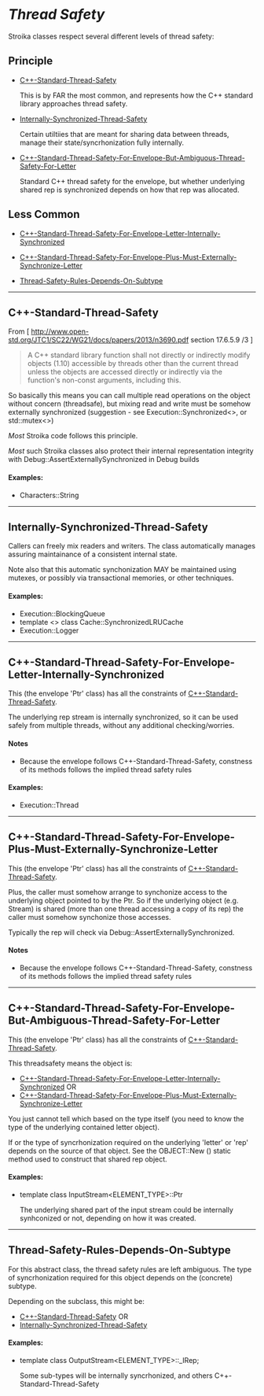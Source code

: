 # **_Thread Safety_**

Stroika classes respect several different levels of thread safety:

## Principle

- <a href='#C++-Standard-Thread-Safety'>C++-Standard-Thread-Safety</a>
  
  This is by FAR the most common, and represents how the C++ standard library approaches thread safety.

- <a href='#Internally-Synchronized-Thread-Safety'>Internally-Synchronized-Thread-Safety</a>

  Certain utiltiies that are meant for sharing data between threads, manage their state/syncrhonization
  fully internally.

- <a href='#C++-Standard-Thread-Safety-For-Envelope-But-Ambiguous-Thread-Safety-For-Letter'>C++-Standard-Thread-Safety-For-Envelope-But-Ambiguous-Thread-Safety-For-Letter</a>

  Standard C++ thread safety for the envelope, but whether underlying shared rep is synchronized depends on how that rep was allocated.


## Less Common


- <a href='#C++-Standard-Thread-Safety-For-Envelope-Letter-Internally-Synchronized'>C++-Standard-Thread-Safety-For-Envelope-Letter-Internally-Synchronized</a>

- <a href='#C++-Standard-Thread-Safety-For-Envelope-Plus-Must-Externally-Synchronize-Letter'>C++-Standard-Thread-Safety-For-Envelope-Plus-Must-Externally-Synchronize-Letter</a>

- <a href='#Thread-Safety-Rules-Depends-On-Subtype'>Thread-Safety-Rules-Depends-On-Subtype</a>





---

## <a name='C++-Standard-Thread-Safety'>C++-Standard-Thread-Safety</a>

From [ http://www.open-std.org/JTC1/SC22/WG21/docs/papers/2013/n3690.pdf section 17.6.5.9 /3 ]

> A C++ standard library function shall not directly or indirectly modify objects (1.10) accessible by threads other
> than the current thread unless the objects are accessed directly or indirectly via the function's non-const arguments, including this.

So basically this means you can call multiple read operations on the object without concern (threadsafe), but mixing read and write
must be somehow externally synchronized (suggestion - see Execution::Synchronized<>, or std::mutex<>)

_Most_ Stroika code follows this principle.

_Most_ such Stroika classes also protect their internal representation integrity with Debug::AssertExternallySynchronized in Debug builds


#### Examples:
  - Characters::String


---

## <a name='Internally-Synchronized-Thread-Safety'>Internally-Synchronized-Thread-Safety</a>

Callers can freely mix readers and writers. The class automatically
manages assuring maintainance of a consistent internal state.

Note also that this automatic synchonization MAY be maintained using mutexes,
or possibly via transactional memories, or other techniques.

#### Examples:
  - Execution::BlockingQueue
  - template <> class Cache::SynchronizedLRUCache
  - Execution::Logger

---

## <a name='C++-Standard-Thread-Safety-For-Envelope-Letter-Internally-Synchronized'>C++-Standard-Thread-Safety-For-Envelope-Letter-Internally-Synchronized</a>

This (the envelope 'Ptr' class) has all the constraints of <a href='C++-Standard-Thread-Safety'>C++-Standard-Thread-Safety</a>.

The underlying rep stream is internally synchronized, so it can be used safely from multiple threads, without any additional checking/worries.

#### Notes
  - Because the envelope follows C++-Standard-Thread-Safety, constness of its methods follows the implied thread safety rules

#### Examples:
  - Execution::Thread

---

## <a name='C++-Standard-Thread-Safety-For-Envelope-Plus-Must-Externally-Synchronize-Letter'>C++-Standard-Thread-Safety-For-Envelope-Plus-Must-Externally-Synchronize-Letter</a>

This (the envelope 'Ptr' class) has all the constraints of <a href='C++-Standard-Thread-Safety'>C++-Standard-Thread-Safety</a>.

Plus, the caller must somehow arrange to synchonize access to the underlying object pointed to by the Ptr. So if the underlying object (e.g. Stream) is shared (more than one thread accessing a copy of its rep)
the caller must somehow synchonize those accesses.

Typically the rep will check via Debug::AssertExternallySynchronized.

#### Notes
  - Because the envelope follows C++-Standard-Thread-Safety, constness of its methods follows the implied thread safety rules

---

## <a name='C++-Standard-Thread-Safety-For-Envelope-But-Ambiguous-Thread-Safety-For-Letter'>C++-Standard-Thread-Safety-For-Envelope-But-Ambiguous-Thread-Safety-For-Letter</a>

This (the envelope 'Ptr' class) has all the constraints of <a href='C++-Standard-Thread-Safety'>C++-Standard-Thread-Safety</a>.

This threadsafety means the object is:
  - <a href='#C++-Standard-Thread-Safety-For-Envelope-Letter-Internally-Synchronized'>C++-Standard-Thread-Safety-For-Envelope-Letter-Internally-Synchronized</a> OR
  - <a href='#C++-Standard-Thread-Safety-For-Envelope-Plus-Must-Externally-Synchronize-Letter'>C++-Standard-Thread-Safety-For-Envelope-Plus-Must-Externally-Synchronize-Letter</a>

You just cannot tell which based on the type itself (you need to know the type of the underlying contained letter object).

If or the type of syncrhonization required on the underlying 'letter' or 'rep' depends on the source of that object. See the OBJECT::New () static method used to construct that
shared rep object.

#### Examples:
  - template <typename ELEMENT_TYPE> class InputStream<ELEMENT_TYPE>::Ptr

    The underlying shared part of the input stream could be internally synhconized or not, depending on how it was created.

---

## <a name='Thread-Safety-Rules-Depends-On-Subtype'>Thread-Safety-Rules-Depends-On-Subtype</a>

For this abstract class, the thread safety rules are left ambiguous. The type of syncrhonization required for this object depends on the (concrete) subtype.

Depending on the subclass, this might be:
  - <a href='#C++-Standard-Thread-Safety'>C++-Standard-Thread-Safety</a> OR
  - <a href='#Internally-Synchronized-Thread-Safety'>Internally-Synchronized-Thread-Safety</a>

#### Examples:
  - template <typename ELEMENT_TYPE> class OutputStream<ELEMENT_TYPE>::_IRep;

    Some sub-types will be internally syncrhonized, and others C++-Standard-Thread-Safety

